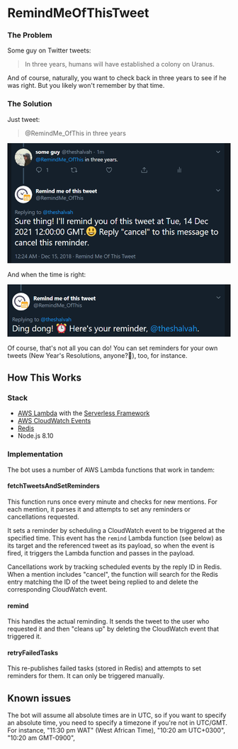 # RemindMeOfThisTweet

### The Problem

Some guy on Twitter tweets:
> In three years, humans will have established a colony on Uranus.


And of course, naturally, you want to check back in three years to see if he was right. But you likely won't remember by that time.

### The Solution

Just tweet:
> @RemindMe_OfThis in three years


![Reminder request screenshot](assets/reminder-request.png)

And when the time is right:


![Reminder screenshot](assets/reminder.png)


Of course, that's not all you can do! You can set reminders for your own tweets (New Year's Resolutions, anyone?👀), too, for instance.

## How This Works
### Stack
- [AWS Lambda](https://aws.amazon.com/lambda/) with the [Serverless Framework](http://serverless.com)
- [AWS CloudWatch Events](https://docs.aws.amazon.com/AmazonCloudWatch/latest/events/WhatIsCloudWatchEvents.html)
- [Redis](http://redis.io)
- Node.js 8.10

### Implementation
The bot uses a number of AWS Lambda functions that work in tandem:

#### fetchTweetsAndSetReminders
This function runs once every minute and checks for new mentions. For each mention, it parses it and attempts to set any reminders or cancellations requested.

It sets a reminder by scheduling a CloudWatch event to be triggered at the specified time. This event has the `remind` Lambda function (see below) as its target and the referenced tweet as its payload, so when the event is fired, it triggers the Lambda function and passes in the payload.

Cancellations work by tracking scheduled events by the reply ID in Redis. When a mention includes "cancel", the function will search for the Redis entry matching the ID of the tweet being replied to and delete the corresponding CloudWatch event.


#### remind
This handles the actual reminding. It sends the tweet to the user who requested it and then "cleans up" by deleting the CloudWatch event that triggered it.

#### retryFailedTasks
This re-publishes failed tasks (stored in Redis) and attempts to set reminders for them. It can only be triggered manually.

## Known issues
The bot will assume all absolute times are in UTC, so if you want to specify an absolute time, you need to specify a timezone if you're not in UTC/GMT. For instance, "11:30 pm WAT" (West African Time), "10:20 am UTC+0300", "10:20 am GMT-0900",
